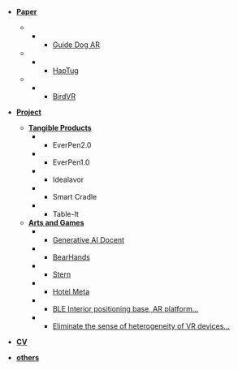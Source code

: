 
- [**Paper**](#paper)
    - - - [Guide Dog AR](#guide-dog-ar-a-tactile-and-auditory-assisting-device-design-with-the-motif-of-a-guide-dog-for-the-visually-impaired)
    - - - [HapTug](#force-feedback-haptic-device-for-representation-of-tugs-in-virtual-reality)
    - - - [BirdVR](#birdvr-design-that-enhances-the-connection-between-the-form-of-the-vr-controller-and-the-interaction-within-the-content)
    
- [**Project**](#project)
  - [**Tangible Products**](#tangible-products)
    - - EverPen2.0
    - - EverPen1.0
    - - Idealavor
    - - Smart Cradle
    - - Table-It
  - [**Arts and Games**](#arts-and-games)
    - - [Generative AI Docent](#MMCA) 
    - - [BearHands](#BearHands)
    - - [Stern](#Stern)
    - - [Hotel Meta](#Hotel-Meta)
    - - [BLE Interior positioning base, AR platform...](#BLE-Interior-positioning-base,-AR-platform-that-becomes-a-work-of-Art)
    - - [Eliminate the sense of heterogeneity of VR devices...](README?id=cv)

- [**CV**](#cv)
- [**others**](#others)





<br><br><br><br><br>
